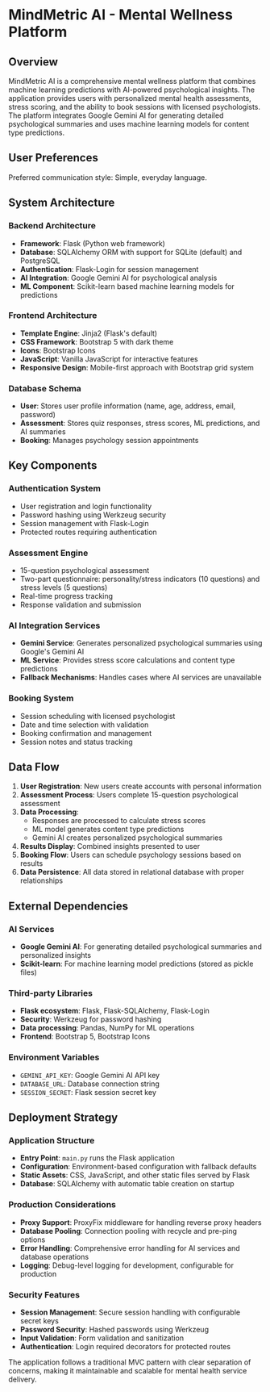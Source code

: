 # MindMetric AI - Mental Wellness Platform

## Overview

MindMetric AI is a comprehensive mental wellness platform that combines machine learning predictions with AI-powered psychological insights. The application provides users with personalized mental health assessments, stress scoring, and the ability to book sessions with licensed psychologists. The platform integrates Google Gemini AI for generating detailed psychological summaries and uses machine learning models for content type predictions.

## User Preferences

Preferred communication style: Simple, everyday language.

## System Architecture

### Backend Architecture
- **Framework**: Flask (Python web framework)
- **Database**: SQLAlchemy ORM with support for SQLite (default) and PostgreSQL
- **Authentication**: Flask-Login for session management
- **AI Integration**: Google Gemini AI for psychological analysis
- **ML Component**: Scikit-learn based machine learning models for predictions

### Frontend Architecture
- **Template Engine**: Jinja2 (Flask's default)
- **CSS Framework**: Bootstrap 5 with dark theme
- **Icons**: Bootstrap Icons
- **JavaScript**: Vanilla JavaScript for interactive features
- **Responsive Design**: Mobile-first approach with Bootstrap grid system

### Database Schema
- **User**: Stores user profile information (name, age, address, email, password)
- **Assessment**: Stores quiz responses, stress scores, ML predictions, and AI summaries
- **Booking**: Manages psychology session appointments

## Key Components

### Authentication System
- User registration and login functionality
- Password hashing using Werkzeug security
- Session management with Flask-Login
- Protected routes requiring authentication

### Assessment Engine
- 15-question psychological assessment
- Two-part questionnaire: personality/stress indicators (10 questions) and stress levels (5 questions)
- Real-time progress tracking
- Response validation and submission

### AI Integration Services
- **Gemini Service**: Generates personalized psychological summaries using Google's Gemini AI
- **ML Service**: Provides stress score calculations and content type predictions
- **Fallback Mechanisms**: Handles cases where AI services are unavailable

### Booking System
- Session scheduling with licensed psychologist
- Date and time selection with validation
- Booking confirmation and management
- Session notes and status tracking

## Data Flow

1. **User Registration**: New users create accounts with personal information
2. **Assessment Process**: Users complete 15-question psychological assessment
3. **Data Processing**: 
   - Responses are processed to calculate stress scores
   - ML model generates content type predictions
   - Gemini AI creates personalized psychological summaries
4. **Results Display**: Combined insights presented to user
5. **Booking Flow**: Users can schedule psychology sessions based on results
6. **Data Persistence**: All data stored in relational database with proper relationships

## External Dependencies

### AI Services
- **Google Gemini AI**: For generating detailed psychological summaries and personalized insights
- **Scikit-learn**: For machine learning model predictions (stored as pickle files)

### Third-party Libraries
- **Flask ecosystem**: Flask, Flask-SQLAlchemy, Flask-Login
- **Security**: Werkzeug for password hashing
- **Data processing**: Pandas, NumPy for ML operations
- **Frontend**: Bootstrap 5, Bootstrap Icons

### Environment Variables
- `GEMINI_API_KEY`: Google Gemini AI API key
- `DATABASE_URL`: Database connection string
- `SESSION_SECRET`: Flask session secret key

## Deployment Strategy

### Application Structure
- **Entry Point**: `main.py` runs the Flask application
- **Configuration**: Environment-based configuration with fallback defaults
- **Static Assets**: CSS, JavaScript, and other static files served by Flask
- **Database**: SQLAlchemy with automatic table creation on startup

### Production Considerations
- **Proxy Support**: ProxyFix middleware for handling reverse proxy headers
- **Database Pooling**: Connection pooling with recycle and pre-ping options
- **Error Handling**: Comprehensive error handling for AI services and database operations
- **Logging**: Debug-level logging for development, configurable for production

### Security Features
- **Session Management**: Secure session handling with configurable secret keys
- **Password Security**: Hashed passwords using Werkzeug
- **Input Validation**: Form validation and sanitization
- **Authentication**: Login required decorators for protected routes

The application follows a traditional MVC pattern with clear separation of concerns, making it maintainable and scalable for mental health service delivery.